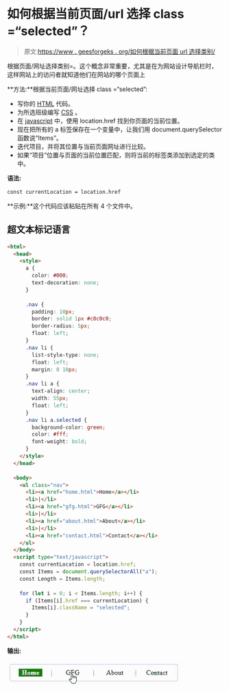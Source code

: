 # 如何根据当前页面/url 选择 class =“selected”？

> 原文:[https://www . geesforgeks . org/如何根据当前页面 url 选择类别/](https://www.geeksforgeeks.org/how-to-have-the-classselected-depending-on-what-the-current-page-url-is/)

根据页面/网址选择类别=。这个概念非常重要，尤其是在为网站设计导航栏时，这样网站上的访问者就知道他们在网站的哪个页面上

**方法:**根据当前页面/网址选择 class =“selected”:

*   写你的 [HTML](https://www.geeksforgeeks.org/html-tutorials/) 代码。
*   为所选班级编写 [CSS](https://www.geeksforgeeks.org/css-tutorials/) 。
*   在 [javascript](https://www.geeksforgeeks.org/javascript-tutorial/) 中，使用 location.href 找到你页面的当前位置。
*   现在把所有的 a 标签保存在一个变量中，让我们用 document.querySelector 函数说“Items”。
*   迭代项目，并将其位置与当前页面网址进行比较。
*   如果“项目”位置与页面的当前位置匹配，则将当前的标签类添加到选定的类中。

**语法:**

```html
const currentLocation = location.href
```

**示例:**这个代码应该粘贴在所有 4 个文件中。

## 超文本标记语言

```html
<html>
  <head>
    <style>
      a {
        color: #000;
        text-decoration: none;
      }

      .nav {
        padding: 10px;
        border: solid 1px #c0c0c0;
        border-radius: 5px;
        float: left;
      }
      .nav li {
        list-style-type: none;
        float: left;
        margin: 0 10px;
      }
      .nav li a {
        text-align: center;
        width: 55px;
        float: left;
      }
      .nav li a.selected {
        background-color: green;
        color: #fff;
        font-weight: bold;
      }
    </style>
  </head>

  <body>
    <ul class="nav">
      <li><a href="home.html">Home</a></li>
      <li>|</li>
      <li><a href="gfg.html">GFG</a></li>
      <li>|</li>
      <li><a href="about.html">About</a></li>
      <li>|</li>
      <li><a href="contact.html">Contact</a></li>
    </ul>
  </body>
  <script type="text/javascript">
    const currentLocation = location.href;
    const Items = document.querySelectorAll("a");
    const Length = Items.length;

    for (let i = 0; i < Items.length; i++) {
      if (Items[i].href === currentLocation) {
        Items[i].className = "selected";
      }
    }
  </script>
</html>
```

**输出:**

![](img/b58786932e4ee346c3b8331a4173f005.png)